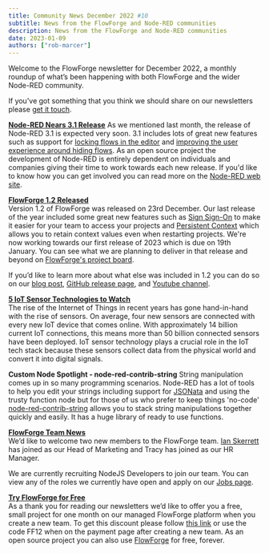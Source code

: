 ```yaml
---
title: Community News December 2022 #10
subtitle: News from the FlowForge and Node-RED communities
description: News from the FlowForge and Node-RED communities
date: 2023-01-09
authors: ["rob-marcer"]
---
```


Welcome to the FlowForge newsletter for December 2022, a monthly roundup of what’s been happening with both FlowForge and the wider Node-RED community.
<!--more-->
If you've got something that you think we should share on our newsletters please [get it touch](mailto:contact@flowforge.com).

[**Node-RED Nears 3.1 Release**](https://github.com/node-red/node-red/milestone/19)
As we mentioned last month, the release of Node-RED 3.1 is expected very soon. 3.1 includes lots of great new features such as support for [locking flows in the editor](https://github.com/node-red/node-red/pull/3938) and [improving the user experience around hiding flows](https://github.com/node-red/node-red/pull/3930). As an open source project the development of Node-RED is entirely dependent on individuals and companies giving their time to work towards each new release. If you'd like to know how you can get involved you can read more on the [Node-RED web site](https://nodered.org/about/contribute/).

[**FlowForge 1.2 Released**](http://localhost:8080/blog/2022/12/flowforge-1-2-0-released/)   
Version 1.2 of FlowForge was released on 23rd December. Our last release of the year included some great new features such as [Sign Sign-On](https://github.com/flowforge/flowforge/issues/226) to make it easier for your team to access your projects and [Persistent Context](https://github.com/flowforge/flowforge/issues/212) which allows you to retain context values even when restarting projects. We're now working towards our first release of 2023 which is due on 19th January. You can see what we are planning to deliver in that release and beyond on [FlowForge's project board](https://github.com/orgs/flowforge/projects/5). 

If you’d like to learn more about what else was included in 1.2 you can do so on our [blog post](http://flowforge.com/blog/2022/12/flowforge-1-2-0-released/), [GitHub release page](https://github.com/flowforge/flowforge/releases/tag/v1.2.0), and [Youtube channel](https://www.youtube.com/watch?v=u7TjqUAub1g).

[**5 IoT Sensor Technologies to Watch**](https://iot-analytics.com/5-iot-sensor-technologies/)  
The rise of the Internet of Things in recent years has gone hand-in-hand with the rise of sensors. On average, four new sensors are connected with every new IoT device that comes online. With approximately 14 billion current IoT connections, this means more than 50 billion connected sensors have been deployed. IoT sensor technology plays a crucial role in the IoT tech stack because these sensors collect data from the physical world and convert it into digital signals.

**Custom Node Spotlight - node-red-contrib-string** 
String manipulation comes up in so many programming scenarios. Node-RED has a lot of tools to help you edit your strings including support for [JSONata](https://jsonata.org/) and using the trusty function node but for those of us who prefer to keep things 'no-code' [node-red-contrib-string](https://flows.nodered.org/node/node-red-contrib-string) allows you to stack string manipulations together quickly and easily. It has a huge library of ready to use functions.

[**FlowForge Team News**](https://flowforge.com/team/)    
We’d like to welcome two new members to the FlowForge team. [Ian Skerrett](https://twitter.com/ianskerrett) has joined as our Head of Marketing and Tracy has joined as our HR Manager.

We are currently recruiting NodeJS Developers to join our team. You can view any of the roles we currently have open and apply on our [Jobs page](https://boards.greenhouse.io/flowforge). 
    
[**Try FlowForge for Free**](https://app.flowforge.com/account/create?code=FF12)  
As a thank you for reading our newsletters we’d like to offer you a free, small project for one month on our managed FlowForge platform when you create a new team. To get this discount please follow [this link](https://app.flowforge.com/account/create?code=FF12) or use the code FF12 when on the payment page after creating a new team. As an open source project you can also use [FlowForge](https://flowforge.com/docs/install/) for free, forever.
